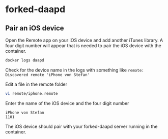 # forked-daapd

## Pair an iOS device

Open the Remote app on your iOS device and add another iTunes library.
A four digit number will appear that is needed to pair the iOS device with the container.

```bash
docker logs daapd
```

Check for the device name in the logs with something like `remote: Discovered remote 'iPhone von Stefan'`

Edit a file in the remote folder

```bash
vi remote/iphone.remote
```

Enter the name of the iOS device and the four digit number

```
iPhone von Stefan
1101
```

The iOS device should pair with your forked-daapd server running in the container.

